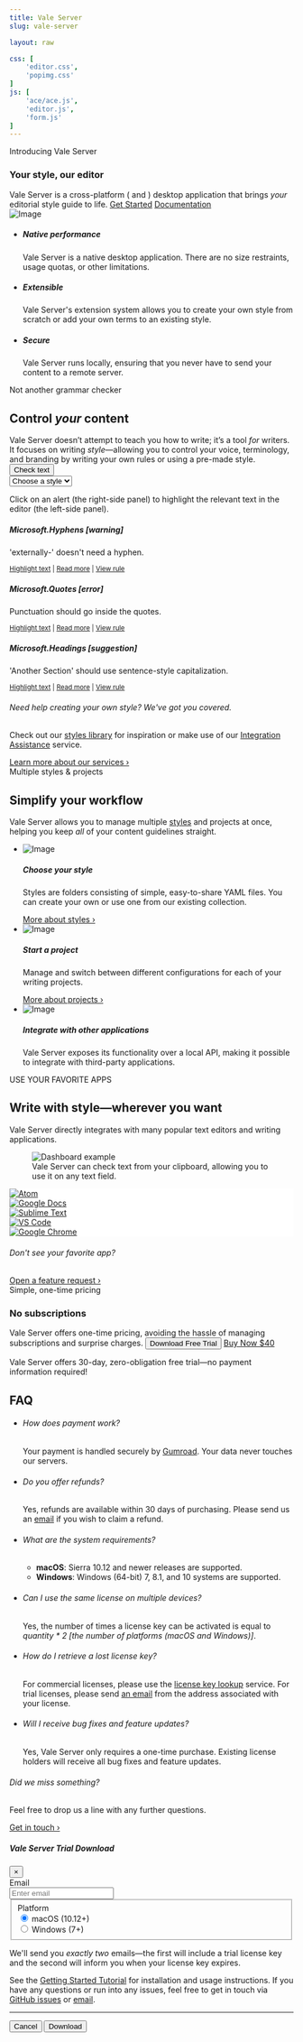 ```yaml
---
title: Vale Server
slug: vale-server

layout: raw

css: [
    'editor.css',
    'popimg.css'
]
js: [
    'ace/ace.js',
    'editor.js',
    'form.js'
]
---
```

<section class="pb-0">
   <div class="container">
      <div class="row justify-content-center text-center section-intro mb-0">
         <div class="col-12 col-md-9 col-lg-8 pb-3">
            <span class="title-decorative">Introducing Vale Server</span>
            <h3 class="display-4">Your style, our editor</h3>
            <span class="lead">
            Vale Server is a cross-platform (<i class="fab fa-apple"></i> and <i class="fab fa-windows"></i>)
            desktop application that brings <i>your</i> editorial style guide to
            life.
            </span>
            <a href="#puchase" class="btn btn-lg btn-success">Get Started</a>
            <a href="https://errata-ai.github.io/vale-server/docs/about.html" class="btn btn-lg btn-link">Documentation <i class="icon-chevron-right"></i></a>
         </div>
         <div class="justify-content-center text-center">
            <div class="popover-image">
                  <div
                    class="popover-hotspot bg-warning animated infinite pulse"
                    style="top: 40%; left: 25%;"
                    data-toggle="tooltip"
                    data-html="true"
                    title="Use your favorite applications&mdash;Vale Server can run on your clipboard or through one of its third-party integrations."><i class="fas fa-info"></i>
                  </div>
                  <div
                    class="popover-hotspot bg-danger animated infinite pulse"
                    style="top: 10%; left: 73%;"
                    data-toggle="tooltip"
                    data-html="true"
                    title="Vale Server is a <i>native</i> desktop application, allowing it to seemlessly integrate into your environment."><i class="fas fa-info"></i>
                  </div>
                  <div
                    class="popover-hotspot bg-info animated infinite pulse"
                    style="top: 80%; left: 70%;"
                    data-toggle="tooltip"
                    title="Bring your style guide to life: Vale Server helps you ensure that your writing is clear, concise, and on-brand."><i class="fas fa-info"></i>
                  </div>
                  <img src="/img/vale-server/desktop.png" alt="Image" class="img-fluid">
            </div>
         </div>
      <!--end of row-->
      </div>
   </div>
   <!--end of container-->
</section>

<section>
    <div class="container">
        <!--end of row-->
        <ul class="row feature-list">
            <li class="col-12 col-md-4">
                <i class="icon-tv h1 text-teal"></i>
                <h5>Native performance</h5>
                <p>
                    Vale Server is a native desktop application. There are no
                    size restraints, usage quotas, or other limitations.
                </p>
            </li>
            <!--end of col-->
            <li class="col-12 col-md-4">
                <i class="icon-cog h1 text-teal"></i>
                <h5>Extensible</h5>
                <p>
                    Vale Server's extension system allows you to create your own
                    style from scratch or add your own terms to an existing style.
                </p>
            </li>
            <!--end of col-->
            <li class="col-12 col-md-4">
                <i class="icon-lock h1 text-teal"></i>
                <h5>Secure</h5>
                <p>
                    Vale Server runs locally, ensuring that you never have
                    to send your content to a remote server.
                </p>
            </li>
            <!--end of col-->
        </ul>
        <!--end of row-->
    </div>
    <!--end of container-->
</section>


<section>
    <div class="container">
        <div class="row justify-content-center text-center section-intro">
            <div class="col-12 col-md-9 col-lg-8">
                <span class="title-decorative">Not another grammar checker</span>
                <h2 class="display-4">Control <i>your</i> content</h2>
                <span class="lead">
                    Vale Server doesn’t attempt to teach you how to write; it’s a tool <i>for</i> writers. It focuses on writing <i>style</i>&mdash;allowing you to control your voice, terminology, and branding by writing your own rules or using a pre-made style.
                </span>
                <div class="container">
                  <div class="row justify-content-center">
                    <div class="col-lg-6"><!--width is set by this div -->
                      <div class="input-group mb-3">
                          <div class="input-group-prepend">
                            <button id="lint" class="btn btn-success" type="button"><i class="fas fa-check"></i> Check text</button>
                          </div>
                          <select class="custom-select" id="styles">
                            <option selected>Choose a style</option>
                            <option value="0">Microsoft</option>
                            <option value="1">proselint</option>
                            <option value="2">Joblint</option>
                          </select>
                        </div>
                    </div>
                  </div>
                </div>
                <p id="style-info" class="small pt-2">
                    Click on an alert (the right-side panel) to highlight the relevant text in the editor (the left-side panel).
                </p>
            </div>
            <!--end of col-->
        </div>
        <!--end of row-->
        <div class="row justify-content-center">
            <div class="col-sm-6" id="htmPane">
                <div class="inner jumbotron" id="htmEditor"></div>
            </div>
            <div class="col-sm-6">
                <div id="alerts" class="list-group">
                  <div class="list-group-item flex-column align-items-start list-group-item-warning">
                    <div class="d-flex w-100 justify-content-between">
                      <h5 class="mb-1">Microsoft.Hyphens [warning]</h5>
                    </div>
                    <p class="mb-1">'externally-' doesn't need a hyphen.</p>
                    <small>
                        <a id="0" class="rule" href="#">Highlight text</a> |
                        <a href="https://docs.microsoft.com/en-us/style-guide/punctuation/dashes-hyphens/hyphens" target="_blank">Read more</a> |
                        <a href="https://github.com/errata-ai/Microsoft/blob/master/Microsoft/Hyphens.yml" target="_blank">View rule</a>
                    </small>
                  </div>
                  <div class="list-group-item flex-column align-items-start list-group-item-danger">
                    <div class="d-flex w-100 justify-content-between">
                      <h5 class="mb-1">Microsoft.Quotes [error]</h5>
                    </div>
                    <p class="mb-1">Punctuation should go inside the quotes.</p>
                    <small>
                        <a id="1" class="rule" href="#">Highlight text</a> |
                        <a href="https://docs.microsoft.com/en-us/style-guide/punctuation/quotation-marks" target="_blank">Read more</a> |
                        <a href="https://github.com/errata-ai/Microsoft/blob/master/Microsoft/Quotes.yml" target="_blank">View rule</a>
                    </small>
                  </div>
                  <div class="list-group-item flex-column align-items-start list-group-item-info">
                    <div class="d-flex w-100 justify-content-between">
                      <h5 class="mb-1">Microsoft.Headings [suggestion]</h5>
                    </div>
                    <p class="mb-1">'Another Section' should use sentence-style capitalization.</p>
                    <small>
                        <a id="2" class="rule" href="#">Highlight text</a> |
                        <a href="https://docs.microsoft.com/en-us/style-guide/capitalization" target="_blank">Read more</a> |
                        <a href="https://github.com/errata-ai/Microsoft/blob/master/Microsoft/Headings.yml" target="_blank">View rule</a>
                    </small>
                  </div>
                </div>
            </div>
        </div>
        <!--end of row-->
        <div class="row justify-content-center text-center section-outro">
            <div class="col-lg-4 col-md-5">
                <h6>Need help creating your own style? We've got you covered.</h6>
                <p class="f5 text-gray">
                    Check out our <a href="https://github.com/errata-ai/styles">styles library</a> for inspiration or make use of our <a href="/services/">Integration Assistance</a> service.
                </p>
                <a href="/services/">Learn more about our services &rsaquo;</a>
            </div>
            <!--end of col-->
        </div>
    </div>
    <!--end of container-->
</section>

<section>
    <div class="container">
        <div class="row justify-content-center text-center section-intro">
            <div class="col-12 col-md-9 col-lg-8">
                <span class="title-decorative">Multiple styles &amp; projects</span>
                <h2 class="display-4">Simplify your workflow</h2>
                <span class="lead">
                    Vale Server allows you to manage multiple <a href="https://errata-ai.github.io/vale/styles/">styles</a> and projects
                    at once, helping you keep <i>all</i> of your content guidelines straight.
                </span>
            </div>
            <!--end of col-->
        </div>
        <!--end of row-->
        <ul class="feature-list feature-list-lg">
            <li class="row justify-content-around align-items-center">
                <div class="col-12 col-md-6 col-lg-5">
                    <img alt="Image" src="/img/vale-server/styles.png" class="img-fluid" data-action="zoom">
                </div>
                <!--end of col-->
                <div class="col-12 col-md-6 col-lg-5">
                    <h5>Choose your style</h5>
                    <p>
                    Styles are folders consisting of simple, easy-to-share YAML files. You can create your own or use one from our existing collection.
                    </p>
                    <a href="https://errata-ai.github.io/vale-server/docs/style">More about styles ›</a>
                </div>
                <!--end of col-->
            </li>
            <li class="row justify-content-around align-items-center">
                <div class="col-12 col-md-6 col-lg-5 order-lg-2">
                    <img alt="Image" src="/img/vale-server/projects.png" class="img-fluid" data-action="zoom">
                </div>
                <!--end of col-->
                <div class="col-12 col-md-6 col-lg-5">
                    <h5>Start a project</h5>
                    <p>
                        Manage and switch between different configurations for each of your writing projects.
                    </p>
                    <a href="https://errata-ai.github.io/vale-server/docs/ui#projects">More about projects ›</a>
                </div>
                <!--end of col-->
            </li>
            <li class="row justify-content-around align-items-center">
                <div class="col-12 col-md-6 col-lg-5">
                    <img alt="Image" src="/img/vale-server/general.png" class="img-fluid" data-action="zoom">
                </div>
                <!--end of col-->
                <div class="col-12 col-md-6 col-lg-5">
                    <h5>Integrate with other applications</h5>
                    <p>
                        Vale Server exposes its functionality over a local API, making it
                        possible to integrate with third-party applications.
                    </p>
                </div>
                <!--end of col-->
            </li>
        </ul>
    </div>
    <!--end of container-->
</section>

<section>
    <div class="container">
        <div class="row justify-content-center text-center section-intro">
            <div class="col-12 col-md-9 col-lg-8">
                <span class="title-decorative">USE YOUR FAVORITE APPS</span>
                <h2 class="display-4">Write with style&mdash;wherever you want</h2>
                <span class="lead">Vale Server directly integrates with many popular text editors and writing applications.</span>
            </div>
            <div class="col-10">
                <figure class="figure">
                  <img alt="Dashboard example" src="/img/vale-server/clip.png" class="img-fluid box-shadow rounded" data-action="zoom">
                  <figcaption class="figure-caption text-center pt-2">Vale Server can check text from your clipboard, allowing you to use it on any text field.</figcaption>
                </figure>
                <!--end of video cover-->
            </div>
            <!--end of col-->
        </div>
        <div class="text-center mt-5">
            <div class="apps-cluster d-flex flex-wrap flex-justify-center pb-6">
                <div data-toggle="tooltip" title="Atom" class="CircleBadge CircleBadge--medium CircleBadge--feature" style="background-color: #FFF;">
                    <a href="https://errata-ai.github.io/vale-server/docs/atom">
                        <img src="/img/atom.png" alt="Atom" class="CircleBadge-icon">
                    </a>
                </div>
                <div data-toggle="tooltip" title="Google Docs" class="CircleBadge CircleBadge--medium CircleBadge--feature" style="background-color: #FFF;">
                    <a href="https://errata-ai.github.io/vale-server/docs/gdocs">
                        <img src="/img/gdocs.png" alt="Google Docs" class="CircleBadge-icon" style="max-width: 80%;">
                    </a>
                </div>
                <div data-toggle="tooltip" title="Sublime Text" class="CircleBadge CircleBadge--medium CircleBadge--feature" style="background-color: #FFF;">
                    <a href="https://errata-ai.github.io/vale-server/docs/st3">
                        <img src="/img/sublime.png" alt="Sublime Text" class="CircleBadge-icon">
                    </a>
                </div>
                <div data-toggle="tooltip" title="Visual Studio Code" class="CircleBadge CircleBadge--medium CircleBadge--feature" style="background-color: #FFF;">
                    <a href="https://errata-ai.github.io/vale-server/docs/vscode">
                        <img src="/img/code.png" alt="VS Code" class="CircleBadge-icon">
                    </a>
                </div>
                <div data-toggle="tooltip" title="Google Chrome" class="CircleBadge CircleBadge--medium CircleBadge--feature" style="background-color: #FFF;">
                    <a href="https://errata-ai.github.io/vale-server/docs/chrome">
                        <img src="/img/chrome.png" alt="Google Chrome" class="CircleBadge-icon">
                    </a>
                </div>
            </div>
        </div>
        <!--end of row-->
        <div class="row justify-content-center text-center section-outro">
            <div class="col-lg-4 col-md-5">
                <h6>Don't see your favorite app?</h6>
                <a href="https://github.com/errata-ai/vale/issues/new">Open a feature request &rsaquo;</a>
            </div>
        </div>
    </div>
</section>

<section id="puchase" class="pb-0">
    <div class="container">
        <div class="row justify-content-center text-center section-intro">
            <div class="col-12 col-md-9 col-lg-8">
                <span class="title-decorative">Simple, one-time pricing</span>
                <h3 class="display-4">No subscriptions</h3>
                <span class="lead">Vale Server offers one-time pricing, avoiding the hassle of managing subscriptions and surprise charges.</span>
                <button id="trial-btn" type="button" data-toggle="modal" data-target="#exampleModal" class="btn btn-success btn-lg">Download Free Trial</button>
                <a class="btn btn-info btn-lg" href="https://gum.co/tfzHE" target="_blank">Buy Now $40</a>
                <p id="trial-text" class="small mt-3">
                    Vale Server offers 30-day, zero-obligation free trial&mdash;no payment information required!
                </p>
            </div>
        </div>
    </div>
</section>

<section id="faq" class="bg-white pt-0">
    <div class="container">
        <div class="row justify-content-center section-intro">
            <div class="col-auto">
                <h2 class="h1">FAQ</h2>
            </div>
            <!--end of col-->
        </div>
        <!--end of row-->
        <ul class="row feature-list feature-list-sm justify-content-center">
            <li class="col-12 col-md-6 col-lg-5">
                <div class="card">
                    <div class="card-body">
                        <h6>How does payment work?</h6>
                        <p>
                            Your payment is handled securely by <a href="https://help.gumroad.com/article/147-safe-buying-on-gumroad">Gumroad</a>. Your data never touches our servers.
                        </p>
                    </div>
                </div>
            </li>
            <li class="col-12 col-md-6 col-lg-5">
                <div class="card">
                    <div class="card-body">
                        <h6>Do you offer refunds?</h6>
                        <p>
                            Yes, refunds are available within 30
                            days of purchasing. Please send us an
                            <a href="mailto:support@errata.ai">email</a> if you wish to
                            claim a refund.
                        </p>
                    </div>
                </div>
            </li>
            <li class="col-12 col-md-6 col-lg-5">
                <div class="card">
                    <div class="card-body">
                        <h6>What are the system requirements?</h6>
                        <ul>
                            <li><b>macOS</b>: Sierra 10.12 and newer releases are supported.</li>
                            <li><b>Windows</b>: Windows (64-bit) 7, 8.1, and 10 systems are supported.</li>
                        </ul>
                    </div>
                </div>
            </li>
            <li class="col-12 col-md-6 col-lg-5">
                <div class="card">
                    <div class="card-body">
                        <h6>Can I use the same license on multiple devices?</h6>
                        <p>
                            Yes, the number of times a license key can be activated is equal to <i>quantity * 2 [the number of platforms (macOS and Windows)]</i>.
                        </p>
                    </div>
                </div>
            </li>
            <li class="col-12 col-md-6 col-lg-5">
                <div class="card">
                    <div class="card-body">
                        <h6>How do I retrieve a lost license key?</h6>
                        <p>
                            For commercial licenses, please use the <a href="https://gumroad.com/license-key-lookup">license key lookup</a> service. For trial licenses, please send <a href="mailto:support@errata.ai">an email</a> from the address associated with your license.
                        </p>
                    </div>
                </div>
            </li>
            <li class="col-12 col-md-6 col-lg-5">
                <div class="card">
                    <div class="card-body">
                        <h6>Will I receive bug fixes and feature updates?</h6>
                        <p>
                            Yes, Vale Server only requires a one-time purchase. Existing license holders will receive all bug fixes and feature updates.
                        </p>
                    </div>
                </div>
            </li>
        </ul>
        <div class="row justify-content-center text-center section-outro">
            <div class="col-lg-4 col-md-5">
                <h6>Did we miss something?</h6>
                <p>Feel free to drop us a line with any further questions.</p>
                <a href="mailto:support@errata.ai">Get in touch &rsaquo;</a>
            </div>
        </div>
    </div>
</section>

<!-- Modal -->
<div class="modal fade" id="exampleModal" tabindex="-1" role="dialog" aria-labelledby="exampleModalLabel" aria-hidden="true">
  <div class="modal-dialog modal-dialog-centered" role="document">
    <div class="modal-content">
      <div class="modal-header">
        <h5 class="modal-title" id="exampleModalLabel">Vale Server Trial Download</h5>
        <button type="button" class="close" data-dismiss="modal" aria-label="Close">
          <span aria-hidden="true">&times;</span>
        </button>
      </div>
      <div class="modal-body">
        <form id="trial">
          <div class="form-group row">
            <label for="exampleInputEmail1" class="col-sm-2 col-form-label">Email</label>
            <div class="col-sm-10">
                <input id="exampleInputEmail1" type="email" name="email" class="form-control" aria-describedby="emailHelp" placeholder="Enter email" required>
            </div>
          </div>
          <fieldset class="form-group">
            <div class="row">
              <label class="col-sm-2 pt-0">Platform</label>
              <div class="col-sm-10">
                <div class="form-check">
                  <input class="form-check-input" type="radio" name="gridRadios" id="mac" value="option1" checked>
                  <label class="form-check-label" for="mac">
                    <i class="fab fa-apple"></i> macOS (10.12+)
                  </label>
                </div>
                <div class="form-check">
                  <input class="form-check-input" type="radio" name="gridRadios" id="win" value="option2">
                  <label class="form-check-label" for="win">
                    <i class="fab fa-windows"></i> Windows (7+)
                  </label>
                </div>
              </div>
            </div>
          </fieldset>
          <p>
            We'll send you <i>exactly two</i> emails&mdash;the first will include a trial license key and the second will inform you when your license key expires.
          </p>
          <p>See the <a target="_blank" href="https://errata-ai.github.io/vale-server/docs/install">Getting Started Tutorial</a> for installation and usage instructions. If you have any questions or run into any issues, feel free to get in touch via <a target="_blank" href="https://github.com/errata-ai/vale-server/issues">GitHub issues</a> or <a target="_blank" href="mailto:support@errata.ai">email</a>.</p>
          <hr>
          <div class="float-right">
            <button type="button" class="btn btn-secondary" data-dismiss="modal">Cancel</button>
            <button id="download-submit" type="submit" class="btn btn-success">Download</button>
          </div>
        </form>
      </div>
    </div>
  </div>
</div>
